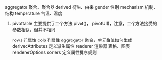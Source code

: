aggregator 聚合、聚合器
derived 衍生、由来
gender 性别
mechanism 机制、结构
temperature 气温、温度

1. pivottable 主要提供了二个方法 pivot()， pivotUI()，注意，二个方法接受的参数相似，但并不相同

    rows    行属性
    cols    列属性
    aggregator  聚合，单元格值如何生成
    derivedAttributes 定义派生属性
    renderer 渲染器 表格、图表
    rendererOptions
    sorters 定义属性排序规则
